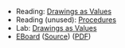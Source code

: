 * Reading: [Drawings as Values](../readings/drawings-reading.html)
* Reading (unused): [Procedures](../readings/procedures-reading.html)
* Lab: [Drawings as Values](../labs/drawings-values-lab.html)
* [EBoard](../eboards/06.html) 
  ([Source](../eboards/06.md))
  ([PDF](../eboards/06.pdf))
